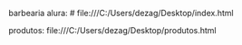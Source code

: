 barbearia alura: # file:///C:/Users/dezag/Desktop/index.html

produtos: file:///C:/Users/dezag/Desktop/produtos.html
